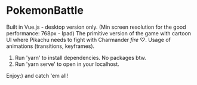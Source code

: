 # PokemonBattle
Built in Vue.js - desktop version only. (Min screen resolution for the good performance: 768px - Ipad)
The primitive version of the game with cartoon UI where Pikachu needs to fight with Charmander *fire* ♡. 
Usage of animations (transitions, keyframes).

1. Run 'yarn' to install dependencies. No packages btw.
2. Run 'yarn serve' to open in your localhost.

Enjoy:) and catch 'em all!
